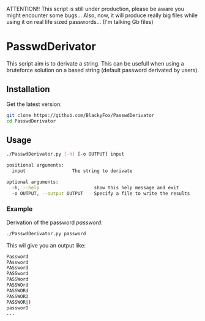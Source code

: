 ATTENTION!! This script is still under production, please be aware you might encounter some bugs... Also, now, it will produce really big files while using it on real life sized passwords... (I'm talking Gb files)
# PasswdDerivator
This script aim is to derivate a string. This can be usefull when using a bruteforce solution on a based string (default password derivated by users).

## Installation
Get the latest version:
``` bash
git clone https://github.com/BlackyFox/PasswdDerivator
cd PasswdDerivator
```

## Usage
``` bash
./PasswdDerivator.py [-h] [-o OUTPUT] input

positional arguments:
  input                 The string to derivate

optional arguments:
  -h, --help                    show this help message and exit
  -o OUTPUT, --output OUTPUT    Specify a file to write the results
```

### Example
Derivation of the password *password*:
``` bash
./PasswdDerivator.py password
```
This wil give you an output like:
``` bash
Password
PAssword
PASsword
PASSword
PASSWord
PASSWOrd
PASSWORd
PASSWORD
PASSWOR|)
passworD
...
```
